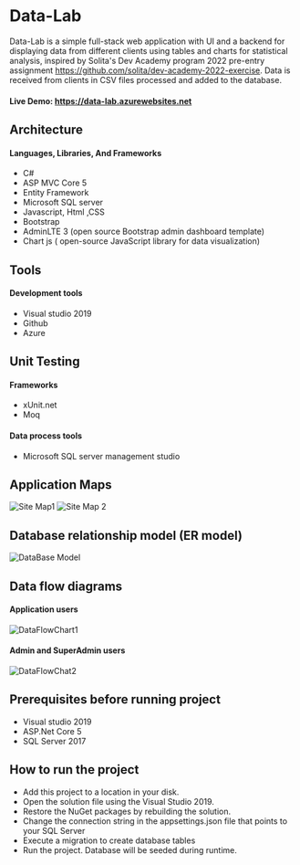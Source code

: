 # Data-Lab
Data-Lab is a simple full-stack web application with UI and a backend for displaying data from different clients using tables and charts for statistical analysis,
inspired by Solita's Dev Academy program 2022 pre-entry assignment https://github.com/solita/dev-academy-2022-exercise.
Data is received from clients in CSV files processed and added to the database.

#### Live Demo: https://data-lab.azurewebsites.net

## Architecture
#### Languages, Libraries, And Frameworks
- C#
- ASP MVC Core 5
- Entity Framework
- Microsoft SQL server
- Javascript, Html ,CSS
- Bootstrap
- AdminLTE 3 (open source Bootstrap admin dashboard template)
- Chart js ( open-source JavaScript library for data visualization)

## Tools
#### Development tools
- Visual studio 2019
- Github
- Azure

## Unit Testing
#### Frameworks
- xUnit.net
- Moq

#### Data process tools
- Microsoft SQL server management studio

## Application Maps
![Site Map1](https://user-images.githubusercontent.com/53993050/148553941-9d7acd36-746d-49f1-a7e9-71dd653565a7.png)
![Site Map 2](https://user-images.githubusercontent.com/53993050/148554579-021fc63e-58eb-4fd7-9e2d-638e0c559b09.png)

## Database relationship model (ER model)
![DataBase Model](https://user-images.githubusercontent.com/53993050/148555339-f3d1e860-8cbd-4df6-873a-514b6b15e6ed.png)

## Data flow diagrams

#### Application users
![DataFlowChart1](https://user-images.githubusercontent.com/53993050/148556436-71627fda-47b1-4256-9336-fa231e217f2b.png)

#### Admin and SuperAdmin users
![DataFlowChat2](https://user-images.githubusercontent.com/53993050/148556574-2d43e745-65dc-41f9-8eed-bdb26f514c3a.png)

## Prerequisites before running project 
 - Visual studio 2019
 - ASP.Net Core 5
 - SQL Server 2017

## How to run the project

 - Add this project to a location in your disk.
 - Open the solution file using the Visual Studio 2019.
 - Restore the NuGet packages by rebuilding the solution.
 - Change the connection string in the appsettings.json file that points to your SQL Server
 - Execute a migration to create database tables
 - Run the project. Database will be seeded during runtime.


